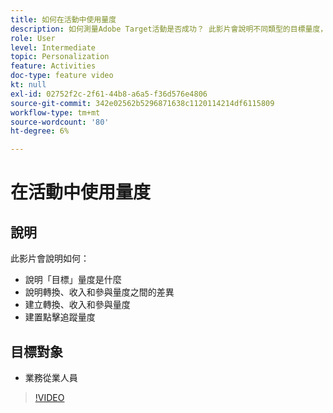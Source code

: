 ```yaml
---
title: 如何在活動中使用量度
description: 如何測量Adobe Target活動是否成功？ 此影片會說明不同類型的目標量度，以及如何使用這些量度來測量活動的效能。
role: User
level: Intermediate
topic: Personalization
feature: Activities
doc-type: feature video
kt: null
exl-id: 02752f2c-2f61-44b8-a6a5-f36d576e4806
source-git-commit: 342e02562b5296871638c1120114214df6115809
workflow-type: tm+mt
source-wordcount: '80'
ht-degree: 6%

---
```


# 在活動中使用量度

## 說明

此影片會說明如何：

* 說明「目標」量度是什麼
* 說明轉換、收入和參與量度之間的差異
* 建立轉換、收入和參與量度
* 建置點擊追蹤量度

## 目標對象

* 業務從業人員

>[!VIDEO](https://video.tv.adobe.com/v/17380/?quality=12)
